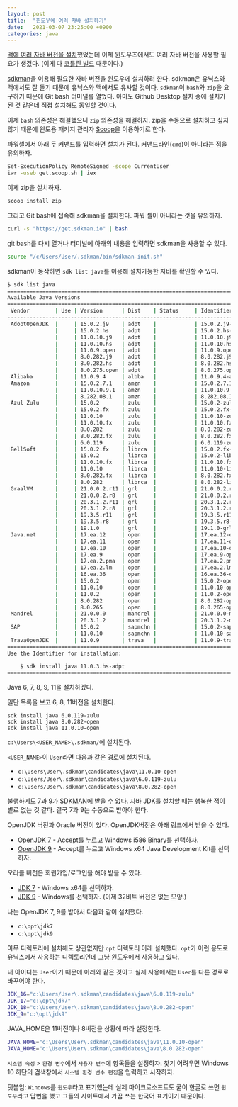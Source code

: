 ```yaml
---
layout: post
title:  "윈도우에 여러 자바 설치하기"
date:   2021-03-07 23:25:00 +0900
categories: java
---
```


[맥에 여러 자바 버전을 설치](http://dalinaum.github.io/mac/java/2020/05/20/multiple-jdks.html)했었는데 이제 윈도우즈에서도 여러 자바 버전을 사용할 필요가 생겼다. (이게 다 [코틀린 빌드](https://github.com/JetBrains/kotlin) 때문이다.)

[sdkman](https://sdkman.io/)을 이용해 필요한 자바 버전을 윈도우에 설치하려 한다. sdkman은 유닉스와 맥에서도 잘 돌기 때문에 유닉스와 맥에서도 유사할 것이다. `sdkman`이 `bash`와 `zip`을 요구하기 때문에 Git bash 터미널를 열었다. 아마도 Github Desktop 설치 중에 설치가 된 것 같은데 직접 설치해도 동일할 것이다.

이제 `bash` 의존성은 해결했으니 `zip` 의존성을 해결하자. zip을 수동으로 설치하고 싶지 않기 때문에 윈도용 패키지 관리자 [Scoop](https://scoop.sh/)을 이용하기로 한다.

파워셀에서 아래 두 커맨드를 입력하면 설치가 된다. 커맨드라인(`cmd`)이 아니라는 점을 유의하자.

```sh
Set-ExecutionPolicy RemoteSigned -scope CurrentUser
iwr -useb get.scoop.sh | iex
```

이제 zip을 설치하자.

```sh
scoop install zip
```

그리고 Git bash에 접속해 sdkman을 설치한다. 파워 셀이 아니라는 것을 유의하자.

```sh
curl -s "https://get.sdkman.io" | bash
```

git bash를 다시 열거나 터미널에 아래의 내용을 입력하면 sdkman을 사용할 수 있다.

```sh
source "/c/Users/User/.sdkman/bin/sdkman-init.sh"
```

sdkman이 동작하면 `sdk list java`를 이용해 설치가능한 자바를 확인할 수 있다.

```sh
$ sdk list java
================================================================================
Available Java Versions
================================================================================
 Vendor        | Use | Version      | Dist    | Status     | Identifier
--------------------------------------------------------------------------------
 AdoptOpenJDK  |     | 15.0.2.j9    | adpt    |            | 15.0.2.j9-adpt
               |     | 15.0.2.hs    | adpt    |            | 15.0.2.hs-adpt
               |     | 11.0.10.j9   | adpt    |            | 11.0.10.j9-adpt
               |     | 11.0.10.hs   | adpt    |            | 11.0.10.hs-adpt
               |     | 11.0.9.open  | adpt    |            | 11.0.9.open-adpt
               |     | 8.0.282.j9   | adpt    |            | 8.0.282.j9-adpt
               |     | 8.0.282.hs   | adpt    |            | 8.0.282.hs-adpt
               |     | 8.0.275.open | adpt    |            | 8.0.275.open-adpt
 Alibaba       |     | 11.0.9.4     | albba   |            | 11.0.9.4-albba
 Amazon        |     | 15.0.2.7.1   | amzn    |            | 15.0.2.7.1-amzn
               |     | 11.0.10.9.1  | amzn    |            | 11.0.10.9.1-amzn
               |     | 8.282.08.1   | amzn    |            | 8.282.08.1-amzn
 Azul Zulu     |     | 15.0.2       | zulu    |            | 15.0.2-zulu
               |     | 15.0.2.fx    | zulu    |            | 15.0.2.fx-zulu
               |     | 11.0.10      | zulu    |            | 11.0.10-zulu
               |     | 11.0.10.fx   | zulu    |            | 11.0.10.fx-zulu
               |     | 8.0.282      | zulu    |            | 8.0.282-zulu
               |     | 8.0.282.fx   | zulu    |            | 8.0.282.fx-zulu
               |     | 6.0.119      | zulu    |            | 6.0.119-zulu
 BellSoft      |     | 15.0.2.fx    | librca  |            | 15.0.2.fx-librca
               |     | 15.0.2       | librca  |            | 15.0.2-librca
               |     | 11.0.10.fx   | librca  |            | 11.0.10.fx-librca
               |     | 11.0.10      | librca  |            | 11.0.10-librca
               |     | 8.0.282.fx   | librca  |            | 8.0.282.fx-librca
               |     | 8.0.282      | librca  |            | 8.0.282-librca
 GraalVM       |     | 21.0.0.2.r11 | grl     |            | 21.0.0.2.r11-grl
               |     | 21.0.0.2.r8  | grl     |            | 21.0.0.2.r8-grl
               |     | 20.3.1.2.r11 | grl     |            | 20.3.1.2.r11-grl
               |     | 20.3.1.2.r8  | grl     |            | 20.3.1.2.r8-grl
               |     | 19.3.5.r11   | grl     |            | 19.3.5.r11-grl
               |     | 19.3.5.r8    | grl     |            | 19.3.5.r8-grl
               |     | 19.1.0       | grl     |            | 19.1.0-grl
 Java.net      |     | 17.ea.12     | open    |            | 17.ea.12-open
               |     | 17.ea.11     | open    |            | 17.ea.11-open
               |     | 17.ea.10     | open    |            | 17.ea.10-open
               |     | 17.ea.9      | open    |            | 17.ea.9-open
               |     | 17.ea.2.pma  | open    |            | 17.ea.2.pma-open
               |     | 17.ea.2.lm   | open    |            | 17.ea.2.lm-open
               |     | 16.ea.36     | open    |            | 16.ea.36-open
               |     | 15.0.2       | open    |            | 15.0.2-open
               |     | 11.0.10      | open    |            | 11.0.10-open
               |     | 11.0.2       | open    |            | 11.0.2-open
               |     | 8.0.282      | open    |            | 8.0.282-open
               |     | 8.0.265      | open    |            | 8.0.265-open
 Mandrel       |     | 21.0.0.0     | mandrel |            | 21.0.0.0-mandrel
               |     | 20.3.1.2     | mandrel |            | 20.3.1.2-mandrel
 SAP           |     | 15.0.2       | sapmchn |            | 15.0.2-sapmchn
               |     | 11.0.10      | sapmchn |            | 11.0.10-sapmchn
 TravaOpenJDK  |     | 11.0.9       | trava   |            | 11.0.9-trava
================================================================================
Use the Identifier for installation:

    $ sdk install java 11.0.3.hs-adpt
================================================================================
```

Java 6, 7, 8, 9, 11을 설치하겠다.

일단 목록을 보고 6, 8, 11버전을 설치한다.

```
sdk install java 6.0.119-zulu
sdk install java 8.0.282-open
sdk install java 11.0.10-open
```

`c:\Users\<USER_NAME>\.sdkman/`에 설치된다.

`<USER_NAME>`이 `User`라면 다음과 같은 경로에 설치된다.

 * `c:\Users\User\.sdkman\candidates\java\11.0.10-open`
 * `c:\Users/User\.sdkman\candidates\java\6.0.119-zulu`
 * `c:\Users/User\.sdkman\candidates\java\8.0.282-open`

불행하게도 7과 9가 SDKMAN에 받을 수 없다. 자바 JDK를 설치할 때는 행복한 적이 별로 없는 것 같다. 결국 7과 9는 수동으로 받아야 한다.

OpenJDK 버전과 Oracle 버전이 있다. OpenJDK버전은 아래 링크에서 받을 수 있다.

 * [OpenJDK 7](https://jdk.java.net/java-se-ri/7) - Accept를 누르고 Windows i586 Binary를 선택하자.
 * [OpenJDK 9](https://jdk.java.net/java-se-ri/9) - Accept를 누르고 Windows x64 Java Development Kit를 선택하자.

오라클 버전은 회원가입/로그인을 해야 받을 수 있다.

 * [JDK 7](https://www.oracle.com/java/technologies/javase/javase7-archive-downloads.html) - Windows x64를 선택하자.
 * [JDK 9](https://www.oracle.com/java/technologies/javase/javase9-archive-downloads.html) - Windows를 선택하자. (이제 32비트 버전은 없는 모양.)

나는 OpenJDK 7, 9를 받아서 다음과 같이 설치했다.

 * `c:\opt\jdk7`
 * `c:\opt\jdk9`

아무 디렉토리에 설치해도 상관없지만 `opt` 디렉토리 아래 설치했다. `opt`가 이런 용도로 유닉스에서 사용하는 디렉토리인데 그냥 윈도우에서 사용하고 있다.

내 아이디는 `User`이기 때문에 아래와 같은 것이고 실제 사용에서는 `User`를 다른 경로로 바꾸어야 한다.

```sh
JDK_16="c:\Users/User\.sdkman\candidates\java\6.0.119-zulu"
JDK_17="c:\opt\jdk7"
JDK_18="c:\Users/User\.sdkman\candidates\java\8.0.282-open"
JDK_9="c:\opt\jdk9"
```

JAVA_HOME은 11버전이나 8버전을 상황에 따라 설정한다.

```sh
JAVA_HOME="c:\Users\User\.sdkman\candidates\java\11.0.10-open"
JAVA_HOME="c:\Users\User\.sdkman\candidates\java\8.0.282-open"
```

`시스템 속성` > `환경 변수`에서 `사용자 변수`에 항목들을 설정하자. 찾기 어려우면 Windows 10 하단의 검색창에서 `시스템 환경 변수 편집`을 입력하고 시작하자.

덧붙임: `Windows`를 `윈도우`라고 표기했는데 실제 마이크로소프트도 굳이 한글로 쓰면 `윈도우`라고 답변을 했고 그들의 사이트에서 가끔 쓰는 한국어 표기이기 때문이다.